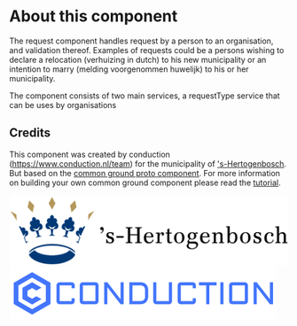 # About this component

The request component handles request by a person to an organisation, and validation thereof. Examples of requests could be a persons wishing to declare a relocation (verhuizing in dutch) to his new municipality or an intention to marry (melding voorgenommen huwelijk) to his or her municipality.   

The component consists of two main services, a requestType service that can be uses by organisations 

## Credits
This component was created by conduction (https://www.conduction.nl/team) for the municipality of ['s-Hertogenbosch](https://www.s-hertogenbosch.nl/). But based  on the [common ground proto component](https://github.com/ConductionNL/commonground-component). For more information on building your own common ground component please read the [tutorial](https://github.com/ConductionNL/commonground-component/blob/master/TUTORIAL.md).  

[!['s-Hertogenbosch](https://raw.githubusercontent.com/ConductionNL/verzoeken/master/resources/logo-s-hertogenbosch.svg?sanitize=true "'s-Hertogenbosch")](https://www.s-hertogenbosch.nl/)
[![Conduction](https://raw.githubusercontent.com/ConductionNL/verzoeken/master/resources/logo-conduction.svg?sanitize=true "Conduction")](https://www.conduction.nl/)

